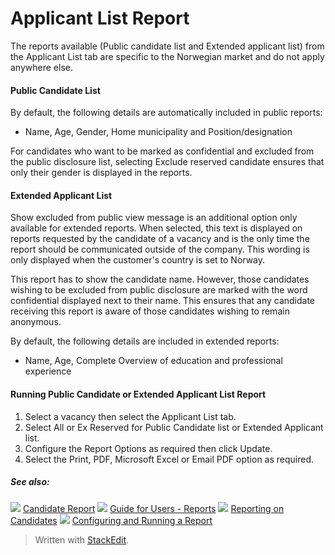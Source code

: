 # Applicant List Report

The reports available (Public candidate list  and  Extended applicant list) from the  Applicant List  tab are specific to the Norwegian market and do not apply anywhere else.

#### Public Candidate List

By default, the following details are automatically included in public reports:

-   Name,  Age,  Gender,  Home municipality  and  Position/designation

For candidates who want to be marked as confidential and excluded from the public disclosure list, selecting  Exclude reserved candidate  ensures that only their gender is displayed in the reports.

#### Extended Applicant List

Show excluded from public view message  is an additional option only available for extended reports. When selected, this text is displayed on reports requested by the candidate of a vacancy and is the only time the report should be communicated outside of the company. This wording is only displayed when the customer's country is set to Norway.

This report has to show the candidate name. However, those candidates wishing to be excluded from public disclosure are marked with the word confidential displayed next to their name. This ensures that any candidate receiving this report is aware of those candidates wishing to remain anonymous.

By default, the following details are included in extended reports:

-   Name,  Age,  Complete Overview  of education and professional experience

#### Running Public Candidate or Extended Applicant List Report

1.  Select a vacancy then select the  Applicant List  tab.
2.  Select  All  or  Ex Reserved  for  Public Candidate list  or  Extended Applicant list.
3.  Configure the  Report Options  as required then click  Update.
4.  Select the  Print,  PDF,  Microsoft Excel  or  Email PDF  option as required.

##### See also:

![](../Resources/Images/icon-document-link.png) [Candidate Report](candidate_report.htm)
![](../Resources/Images/icon-document-link.png) [Guide for Users - Reports](guide_for_users_reports.htm)
![](../Resources/Images/icon-document-link.png) [Reporting on Candidates](reporting_on_candidates.htm)
![](../Resources/Images/icon-document-link.png) [Configuring and Running a Report](configuring_and_running_a_report.htm)


> Written with [StackEdit](https://stackedit.io/).
<!--stackedit_data:
eyJoaXN0b3J5IjpbMTMzOTE2NjYzMiw3MzA5OTgxMTZdfQ==
-->